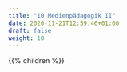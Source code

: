 ```yaml
---
title: "10 Medienpädagogik II"
date: 2020-11-21T12:59:46+01:00
draft: false
weight: 10
---
```

{{% children  %}}

<center>


</center>
